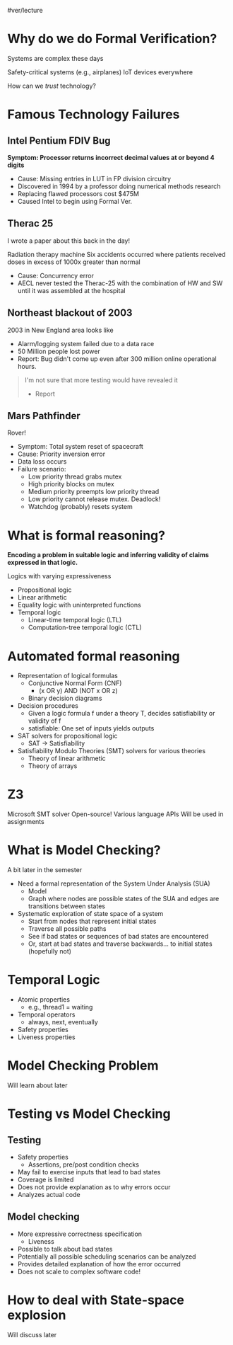 #ver/lecture 
# Why do we do Formal Verification?
Systems are complex these days

Safety-critical systems (e.g., airplanes)
IoT devices everywhere

How can we *trust* technology?

# Famous Technology Failures
## Intel Pentium FDIV Bug
**Symptom: Processor returns incorrect decimal values at or beyond 4 digits**
- Cause: Missing entries in LUT in FP division circuitry
- Discovered in 1994 by a professor doing numerical methods research
- Replacing flawed processors cost $475M
- Caused Intel to begin using Formal Ver.

## Therac 25
I wrote a paper about this back in the day!

Radiation therapy machine
Six accidents occurred where patients received doses in excess of 1000x greater than normal
- Cause: Concurrency error
- AECL never tested the Therac-25 with the combination of HW and SW until it was assembled at the hospital

## Northeast blackout of 2003
2003 in New England area looks like

- Alarm/logging system failed due to a data race
- 50 Million people lost power
- Report: Bug didn't come up even after 300 million online operational hours.

> I'm not sure that more testing would have revealed it
> - Report

## Mars Pathfinder
Rover!
- Symptom: Total system reset of spacecraft
- Cause: Priority inversion error
- Data loss occurs
- Failure scenario:
	- Low priority thread grabs mutex
	- High priority blocks on mutex
	- Medium priority preempts low priority thread
	- Low priority cannot release mutex. Deadlock! 
	- Watchdog (probably) resets system

# What is formal reasoning?
**Encoding a problem in suitable logic and inferring validity of claims expressed in that logic.**

Logics with varying expressiveness
- Propositional logic
- Linear arithmetic
- Equality logic with uninterpreted functions
- Temporal logic
	- Linear-time temporal logic (LTL)
	- Computation-tree temporal logic (CTL)

# Automated formal reasoning
- Representation of logical formulas
	- Conjunctive Normal Form (CNF)
		- (x OR y) AND (NOT x OR z)
	- Binary decision diagrams
- Decision procedures
	- Given a logic formula f under a theory T, decides satisfiability or validity of f
	- satisfiable: One set of inputs yields outputs
- SAT solvers for propositional logic
	- SAT -> Satisfiability
- Satisfiability Modulo Theories (SMT) solvers for various theories
	- Theory of linear arithmetic
	- Theory of arrays

# Z3
Microsoft SMT solver
Open-source!
Various language APIs
Will be used in assignments


# What is Model Checking?
A bit later in the semester
- Need a formal representation of the System Under Analysis (SUA)
	- Model
	- Graph where nodes are possible states of the SUA and edges are transitions between states
- Systematic exploration of state space of a system
	- Start from nodes that represent initial states
	- Traverse all possible paths
	- See if bad states or sequences of bad states are encountered
	- Or, start at bad states and traverse backwards... to initial states (hopefully not)


# Temporal Logic
- Atomic properties
	- e.g., thread1 = waiting
- Temporal operators
	- always, next, eventually
- Safety properties
- Liveness properties

# Model Checking Problem
Will learn about later

# Testing vs Model Checking
## Testing
- Safety properties
	- Assertions, pre/post condition checks
- May fail to exercise inputs that lead to bad states
- Coverage is limited
- Does not provide explanation as to why errors occur
- Analyzes actual code
## Model checking
- More expressive correctness specification
	- Liveness
- Possible to talk about bad states
- Potentially all possible scheduling scenarios can be analyzed
- Provides detailed explanation of how the error occurred
- Does not scale to complex software code!

# How to deal with State-space explosion
Will discuss later
